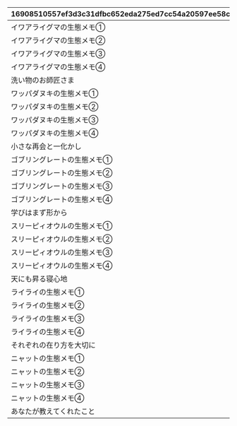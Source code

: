 |16908510557ef3d3c31dfbc652eda275ed7cc54a20597ee58cfc2a807da21f16|b68f90dd33da7d9bfe09a60a735dcdf8a7af05531ff8d729426f62cd91dd4c54|82454cbef8544358ebe3c92ec786e25c9fef332392b1d123898d78f8073616e4|f46b7ee8bf2c4b4120661c37840059a750ccda25c8165a79437fe4a553c2bfcc|815e4a363c4eff4cb0348b538722a4ff7157a08fe6028a3eef3f79333c479245|78dccd237cd2f38f2bd75ee8d2fe66dd55e7bd439be3c3280bbbcf22162ecc2f|fa5cd46fd3cb281618b3b4b24e8584d2b399b759bc01b4927123bffb515e0ab9|1710c6533f06e503b96cf77b9644ee244bb4a6159d3949dd970f584e39ee2434|0b2516a0a1460e795be7fb5df022f6188656c0e4e97016418571dfdbd0851f57|80327be51d1b4141ebc5e9e7e8d5872c8949fc4179aa82125a5e17df660fb6bc|8d0e5322d04f08c5d87e34a51351981cf7fc7a1bbb70b504de3357c65515a1be|
| --- | --- | --- | --- | --- | --- | --- | --- | --- | --- | --- |
|イワアライグマの生態メモ①|10116|207300|10116111|0|0|0|1|1|0|10143105|
|イワアライグマの生態メモ②|10116|207300|10116112|0|0|0|1|2|0|0|
|イワアライグマの生態メモ③|10116|207300|10116113|0|0|0|1|3|0|0|
|イワアライグマの生態メモ④|10116|207300|10116114|0|0|0|1|4|0|0|
|洗い物のお師匠さま|10116|207300|10116115|1|75|91002|1|5|8|0|
|ワッパダヌキの生態メモ①|10116|207000|10116121|0|0|0|1|1|0|0|
|ワッパダヌキの生態メモ②|10116|207000|10116122|0|0|0|1|2|0|0|
|ワッパダヌキの生態メモ③|10116|207000|10116123|0|0|0|1|3|0|0|
|ワッパダヌキの生態メモ④|10116|207000|10116124|0|0|0|1|4|0|0|
|小さな再会と一化かし|10116|207000|10116125|1|75|91002|1|5|8|0|
|ゴブリングレートの生態メモ①|10116|305700|10116131|0|0|0|1|1|0|0|
|ゴブリングレートの生態メモ②|10116|305700|10116132|0|0|0|1|2|0|0|
|ゴブリングレートの生態メモ③|10116|305700|10116133|0|0|0|1|3|0|0|
|ゴブリングレートの生態メモ④|10116|305700|10116134|0|0|0|1|4|0|0|
|学びはまず形から|10116|305700|10116135|1|75|91002|1|5|8|0|
|スリーピィオウルの生態メモ①|10116|206900|10116211|0|0|0|2|1|0|10143105|
|スリーピィオウルの生態メモ②|10116|206900|10116212|0|0|0|2|2|0|0|
|スリーピィオウルの生態メモ③|10116|206900|10116213|0|0|0|2|3|0|0|
|スリーピィオウルの生態メモ④|10116|206900|10116214|0|0|0|2|4|0|0|
|天にも昇る寝心地|10116|206900|10116215|1|75|91002|2|5|8|0|
|ライライの生態メモ①|10116|304600|10116221|0|0|0|2|1|0|0|
|ライライの生態メモ②|10116|304600|10116222|0|0|0|2|2|0|0|
|ライライの生態メモ③|10116|304600|10116223|0|0|0|2|3|0|0|
|ライライの生態メモ④|10116|304600|10116224|0|0|0|2|4|0|0|
|それぞれの在り方を大切に|10116|304600|10116225|1|75|91002|2|5|8|0|
|ニャットの生態メモ①|10116|215300|10116231|0|0|0|2|1|0|0|
|ニャットの生態メモ②|10116|215300|10116232|0|0|0|2|2|0|0|
|ニャットの生態メモ③|10116|215300|10116233|0|0|0|2|3|0|0|
|ニャットの生態メモ④|10116|215300|10116234|0|0|0|2|4|0|0|
|あなたが教えてくれたこと|10116|215300|10116235|1|75|91002|2|5|8|0|